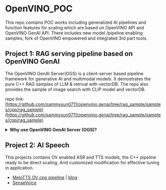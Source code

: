 # OpenVINO_POC
This repo contains POC works including generalized AI pipelines and function features for scaling which are based on OpenVINO API and OpenVINO GenAI API. There includes new model /pipeline enabling samples; fork of OpenVINO empowered and integrated 3rd part tools.

## Project 1: RAG serving pipeline based on OpenVINO GenAI
The OpenVINO GenAI Server(OGS) is a client-server based pipeline framework for generative AI and multimodal models. It demostrates the pure C++ RAG samples of LLM & retrival with vectorDB. The repo also provides the sample of image search with CLIP model and vectorDB.

repo link: [https://github.com/sammysun0711/openvino.genai/tree/rag_sample/samples/cpp/rag_sample](https://github.com/sammysun0711/openvino.genai/tree/rag_sample/samples/cpp/rag_sample)
<details>
<summary><b>Why use OpenVINO GenAI Server (OGS)? </b></summary>
<li>Most <b>light-weighted</b> serving solution without docker container;</li> 
<li>Pure <b>C++ interface</b> for edge/client application deployment;</li>
<li>Pure OpenVINO backend with <b>minimum package size</b>;</li>
<li><b>Cross Hardware platform</b> deployment among Intel CPU/iGPU/dGPU/NPU;</li>
  
  ![OpenVINO GenAI Server Architecture](https://github.com/user-attachments/assets/faa394cf-4a03-48db-990e-0a44102b787d "OpenVINO GenAI Server Architecture")
</details>

## Project 2: AI Speech
This projects contains OV enabled ASR and TTS models, the C++ pipeline ready to be direct scaling. And customized modification for effective tuning in application.
* [MeloTTS OV cpp pipeline](https://github.com/apinge/MeloTTS.cpp) | [blog](https://blog.openvino.ai/blog-posts/optimizing-melotts-for-aipc-deployment-with-openvino-a-lightweight-tts-solution)
* [SenseVoice](https://github.com/apinge/SenseVoice.OpenVINO)


